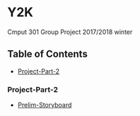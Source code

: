 # Y2K

Cmput 301 Group Project 2017/2018 winter

## Table of Contents
- [Project-Part-2](#project-part-2)

<!-- toc -->
### Project-Part-2
 - [Prelim-Storyboard](doc/301STORYBOARD.png)

